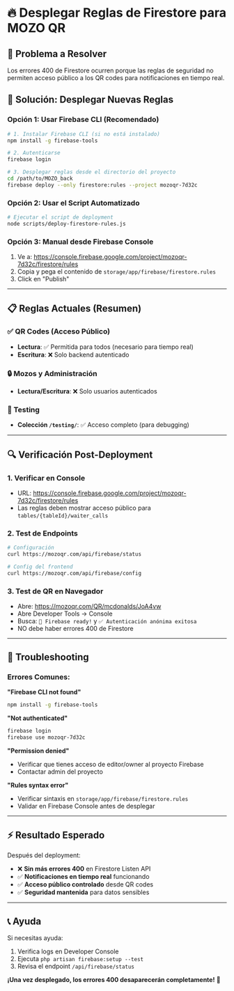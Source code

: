 # 🔥 Desplegar Reglas de Firestore para MOZO QR

## 🎯 Problema a Resolver
Los errores 400 de Firestore ocurren porque las reglas de seguridad no permiten acceso público a los QR codes para notificaciones en tiempo real.

## 🚀 Solución: Desplegar Nuevas Reglas

### Opción 1: Usar Firebase CLI (Recomendado)

```bash
# 1. Instalar Firebase CLI (si no está instalado)
npm install -g firebase-tools

# 2. Autenticarse
firebase login

# 3. Desplegar reglas desde el directorio del proyecto
cd /path/to/MOZO_back
firebase deploy --only firestore:rules --project mozoqr-7d32c
```

### Opción 2: Usar el Script Automatizado

```bash
# Ejecutar el script de deployment
node scripts/deploy-firestore-rules.js
```

### Opción 3: Manual desde Firebase Console

1. Ve a: https://console.firebase.google.com/project/mozoqr-7d32c/firestore/rules
2. Copia y pega el contenido de `storage/app/firebase/firestore.rules`
3. Click en "Publish"

---

## 📋 Reglas Actuales (Resumen)

### ✅ QR Codes (Acceso Público)
- **Lectura**: ✅ Permitida para todos (necesario para tiempo real)
- **Escritura**: ❌ Solo backend autenticado

### 🔒 Mozos y Administración  
- **Lectura/Escritura**: ❌ Solo usuarios autenticados

### 🧪 Testing
- **Colección `/testing/`**: ✅ Acceso completo (para debugging)

---

## 🔍 Verificación Post-Deployment

### 1. Verificar en Console
- URL: https://console.firebase.google.com/project/mozoqr-7d32c/firestore/rules
- Las reglas deben mostrar acceso público para `tables/{tableId}/waiter_calls`

### 2. Test de Endpoints
```bash
# Configuración
curl https://mozoqr.com/api/firebase/status

# Config del frontend  
curl https://mozoqr.com/api/firebase/config
```

### 3. Test de QR en Navegador
- Abre: https://mozoqr.com/QR/mcdonalds/JoA4vw
- Abre Developer Tools → Console
- Busca: `🎉 Firebase ready!` y `✅ Autenticación anónima exitosa`
- NO debe haber errores 400 de Firestore

---

## 🐛 Troubleshooting

### Errores Comunes:

**"Firebase CLI not found"**
```bash
npm install -g firebase-tools
```

**"Not authenticated"**
```bash
firebase login
firebase use mozoqr-7d32c
```

**"Permission denied"**
- Verificar que tienes acceso de editor/owner al proyecto Firebase
- Contactar admin del proyecto

**"Rules syntax error"**
- Verificar sintaxis en `storage/app/firebase/firestore.rules`
- Validar en Firebase Console antes de desplegar

---

## ⚡ Resultado Esperado

Después del deployment:
- ❌ **Sin más errores 400** en Firestore Listen API
- ✅ **Notificaciones en tiempo real** funcionando
- ✅ **Acceso público controlado** desde QR codes
- ✅ **Seguridad mantenida** para datos sensibles

---

## 📞 Ayuda

Si necesitas ayuda:
1. Verifica logs en Developer Console
2. Ejecuta `php artisan firebase:setup --test` 
3. Revisa el endpoint `/api/firebase/status`

**¡Una vez desplegado, los errores 400 desaparecerán completamente!** 🎉